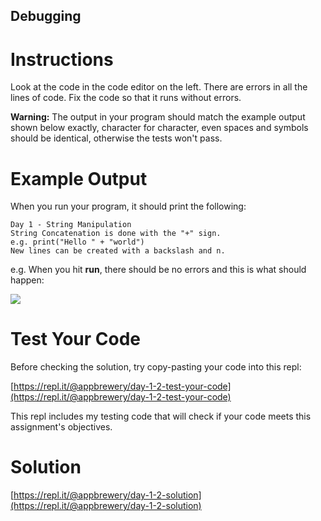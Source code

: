 ## Debugging

# Instructions

Look at the code in the code editor on the left. There are errors in all the lines of code. Fix the code so that it runs without errors.

**Warning:** The output in your program should match the example output shown below exactly, character for character, even spaces and symbols should be identical, otherwise the tests won't pass. 

# Example Output

When you run your program, it should print the following:

```
Day 1 - String Manipulation
String Concatenation is done with the "+" sign.
e.g. print("Hello " + "world")
New lines can be created with a backslash and n.
```

e.g. When you hit **run**, there should be no errors and this is what should happen:

 ![](https://cdn.fs.teachablecdn.com/BVP20Z2T1Gb4Pi6rOQah)

# Test Your Code

Before checking the solution, try copy-pasting your code into this repl: 

[https://repl.it/@appbrewery/day-1-2-test-your-code](https://repl.it/@appbrewery/day-1-2-test-your-code)

This repl includes my testing code that will check if your code meets this assignment's objectives. 

# Solution

[https://repl.it/@appbrewery/day-1-2-solution](https://repl.it/@appbrewery/day-1-2-solution)